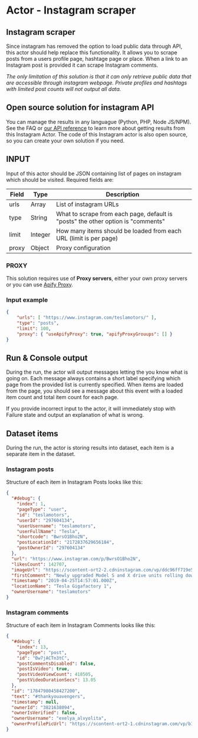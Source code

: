 # Actor - Instagram scraper

## Instagram scraper

Since instagram has removed the option to load public data through API, this actor should help replace this functionality. It allows you to scrape
posts from a users profile page, hashtage page or place. When a link to an Instagram post is provided it can scrape Instagram comments.

*The only limitation of this solution is that it can only retrieve public data that are accessible through instagram webpage. Private profiles and hashtags with limited
post counts will not output all data.*

## Open source solution for instagram API
You can manage the results in any languague (Python, PHP, Node JS/NPM). See the FAQ or <a href="https://www.apify.com/docs/api" target="blank">our API reference</a> to learn more about getting results from this Instagram Actor.
The code of this Instagram actor is also open source, so you can create your own solution if you need.

## INPUT

Input of this actor should be JSON containing list of pages on instagram which should be visited. Required fields are:

| Field | Type | Description |
| ----- | ---- | ----------- |
| urls | Array | List of instagram URLs |
| type | String | What to scrape from each page, default is "posts" the other option is "comments" |
| limit | Integer | How many items should be loaded from each URL (limit is per page)  |
| proxy | Object | Proxy configuration |

### PROXY
This solution requires use of **Proxy servers**, either your own proxy servers or you can use <a href="https://www.apify.com/docs/proxy">Apify Proxy</a>.

### Input example
```json
{
    "urls": [ "https://www.instagram.com/teslamotors/" ],
    "type": "posts",
    "limit": 100,
    "proxy": { "useApifyProxy": true, "apifyProxyGrouups": [] }
}

```

## Run & Console output

During the run, the actor will output messages letting the you know what is going on. Each message always contains a short label specifying which page
from the provided list is currently specified.
When items are loaded from the page, you should see a message about this event with a loaded item count and total item count for each page.

If you provide incorrect input to the actor, it will immediately stop with Failure state and output an explanation of
what is wrong.

## Dataset items

During the run, the actor is storing results into dataset, each item is a separate item in the dataset.

### Instagram posts
Structure of each item in Instagram Posts looks like this:

```json
{
  "#debug": {
    "index": 1,
    "pageType": "user",
    "id": "teslamotors",
    "userId": "297604134",
    "userUsername": "teslamotors",
    "userFullName": "Tesla",
    "shortcode": "BwrsO1Bho2N",
    "postLocationId": "2172837629656184",
    "postOwnerId": "297604134"
  },
  "url": "https://www.instagram.com/p/BwrsO1Bho2N",
  "likesCount": 142707,
  "imageUrl": "https://scontent-ort2-2.cdninstagram.com/vp/ddc96ff719e514e118da40af30c21e44/5D625C61/t51.2885-15/e35/57840129_308705413159630_8358160330083042716_n.jpg?_nc_ht=scontent-ort2-2.cdninstagram.com",
  "firstComment": "Newly upgraded Model S and X drive units rolling down the production line at Gigafactory 1",
  "timestamp": "2019-04-25T14:57:01.000Z",
  "locationName": "Tesla Gigafactory 1",
  "ownerUsername": "teslamotors"
}
```

### Instagram comments
Structure of each item in Instagram Comments looks like this:

```json
{
  "#debug": {
    "index": 13,
    "pageType": "post",
    "id": "Bw7jACTn3tC",
    "postCommentsDisabled": false,
    "postIsVideo": true,
    "postVideoViewCount": 418505,
    "postVideoDurationSecs": 13.05
  },
  "id": "17847980458427200",
  "text": "#thankyouavengers",
  "timestamp": null,
  "ownerId": "3821638094",
  "ownerIsVerified": false,
  "ownerUsername": "exelya_alvyolita",
  "ownerProfilePicUrl": "https://scontent-ort2-1.cdninstagram.com/vp/b12a3649da329b32a3d7f0d2127d5033/5D6141DD/t51.2885-19/s150x150/54446808_273968013485672_6984748001717649408_n.jpg?_nc_ht=scontent-ort2-1.cdninstagram.com"
}
```